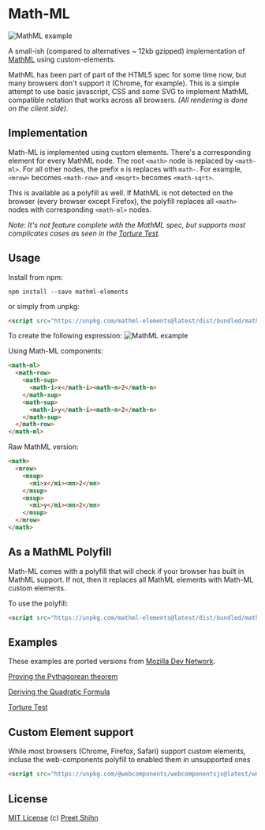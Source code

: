 
# Math-ML

![MathML example](https://i.imgur.com/NZvMjWM.png)

A small-ish (compared to alternatives ~ 12kb gzipped) implementation of [MathML](https://developer.mozilla.org/en-US/docs/Web/MathML) using custom-elements. 

MathML has been part of part of the HTML5 spec for some time now, but many browsers don't support it (Chrome, for example). This is a simple attempt to use basic javascript, CSS and some SVG to implement MathML compatible notation that works across all browsers. _(All rendering is done on the client side)._

## Implementation

Math-ML is implemented using custom elements. There's a corresponding element for every MathML node. The root `<math>` node is replaced by `<math-ml>`. For all other nodes, the prefix `m` is replaces with `math-`. For example, `<mrow>` becomes `<math-row>` and `<msqrt>` becomes `<math-sqrt>`.

This is available as a polyfill as well. If MathML is not detected on the browser (every browser except Firefox), the polyfill replaces all `<math>` nodes with corresponding `<math-ml>` nodes. 

_Note: It's not feature complete with the MathML spec, but supports most complicates cases as seen in the [Torture Test](https://pshihn.github.io/math-ml/examples/torture.html)._

## Usage

Install from npm:
```
npm install --save mathml-elements
```

or simply from unpkg:

```html
<script src="https://unpkg.com/mathml-elements@latest/dist/bundled/mathml.min.js"></script>
```

To create the following expression: 
![MathML example](https://mdn.mozillademos.org/files/3076/ex1.png)

Using Math-ML components:
```html
<math-ml>
  <math-row>
    <math-sup>
      <math-i>x</math-i><math-n>2</math-n>
    </math-sup>
    <math-sup>
      <math-i>y</math-i><math-n>2</math-n>
    </math-sup>
  </math-row>
</math-ml>
```

Raw MathML version:
```html
<math>
  <mrow>
    <msup>
      <mi>x</mi><mn>2</mn>
    </msup>
    <msup>
      <mi>y</mi><mn>2</mn>
    </msup>
  </mrow>
</math>
```

## As a MathML Polyfill

Math-ML comes with a polyfill that will check if your browser has built in MathML support. If not, then it replaces all MathML elements with Math-ML custom elements.

To use the polyfill:

```html
<script src="https://unpkg.com/mathml-elements@latest/dist/bundled/mathml.polyfill.js"></script>
```

## Examples

These examples are ported versions from [Mozilla Dev Network](https://developer.mozilla.org/en-US/docs/Web/MathML/Examples).

[Proving the Pythagorean theorem](https://pshihn.github.io/math-ml/examples/pythagorean-theorem.html)

[Deriving the Quadratic Formula](https://pshihn.github.io/math-ml/examples/quadratic-formula.html)

[Torture Test](https://pshihn.github.io/math-ml/examples/torture.html)


## Custom Element support

While most browsers (Chrome, Firefox, Safari) support custom elements, incluse the web-components polyfill to enabled them in unsupported ones

```html
<script src="https://unpkg.com/@webcomponents/webcomponentsjs@latest/webcomponents-loader.js"></script>
```

## License
[MIT License](https://github.com/pshihn/windtalk/blob/master/LICENSE) (c) [Preet Shihn](https://twitter.com/preetster)
